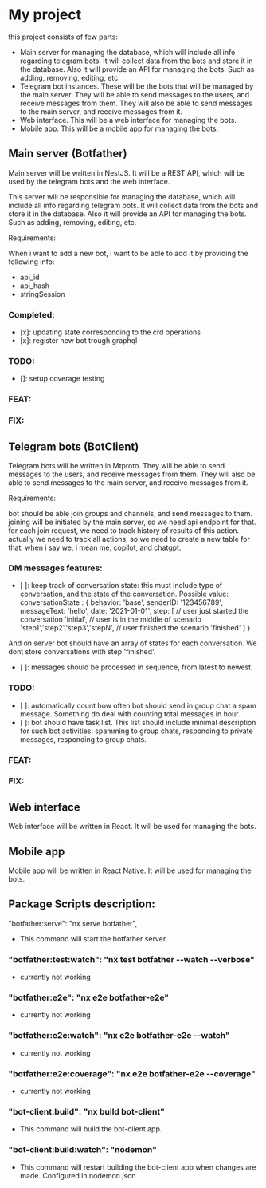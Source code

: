 # My project

this project consists of few parts:
- Main server for managing the database, which will include all info regarding telegram bots. It will collect data from the bots and store it in the database. Also it will provide an API for managing the bots. Such as adding, removing, editing, etc.
- Telegram bot instances. These will be the bots that will be managed by the main server. They will be able to send messages to the users, and receive messages from them. They will also be able to send messages to the main server, and receive messages from it.
- Web interface. This will be a web interface for managing the bots.
- Mobile app. This will be a mobile app for managing the bots.


## Main server (Botfather)
Main server will be written in NestJS. It will be a REST API, which will be used by the telegram bots and the web interface.

This server will be responsible for managing the database, which will include all info regarding telegram bots. It will collect data from the bots and store it in the database. Also it will provide an API for managing the bots. Such as adding, removing, editing, etc.

Requirements:

When i want to add a new bot, i want to be able to add it by providing the following info:
- api_id
- api_hash
- stringSession
### Completed:
- [x]: updating state corresponding to the crd operations
- [x]: register new bot trough graphql

### TODO:
- []: setup coverage testing

### FEAT:

### FIX:

## Telegram bots (BotClient)
Telegram bots will be written in Mtproto. They will be able to send messages to the users, and receive messages from them. They will also be able to send messages to the main server, and receive messages from it.

Requirements:

bot should be able join groups and channels, and send messages to them.
joining will be initiated by the main server, so we need api endpoint for that.
for each join request, we need to track history of results of this action. actually we need
to track all actions, so we need to create a new table for that. when i say we, i mean me, copilot, and chatgpt.


### DM messages features:
- [ ]: keep track of conversation state: this must include type of conversation, and the state of the conversation. Possible value:
conversationState : {
    behavior: 'base',
    senderID: '123456789',
    messageText: 'hello',
    date: '2021-01-01',
    step:
    [
         // user just started the conversation
        'initial',
        // user is in the middle of scenario
        'step1','step2','step3','stepN',
        // user finished the scenario
        'finished'
    ]
}

And on server bot should have an array of states for each conversation. We dont store conversations with step 'finished'.

- [ ]: messages should be processed in sequence, from latest to newest.



### TODO:

- [ ]: automatically count how often bot should send in group chat a spam message. Something do deal with counting total messages in hour.
- [ ]: bot should have task list. This list should include minimal description for such bot activities:
spamming to group chats, responding to private messages, responding to group chats.


### FEAT:

### FIX:

## Web interface
Web interface will be written in React. It will be used for managing the bots.


## Mobile app
Mobile app will be written in React Native. It will be used for managing the bots.


## Package Scripts description:
"botfather:serve": "nx serve botfather",

- This command will start the botfather server.

### "botfather:test:watch": "nx test botfather --watch --verbose"
- currently not working
### "botfather:e2e": "nx e2e botfather-e2e"
- currently not working
### "botfather:e2e:watch": "nx e2e botfather-e2e --watch"
- currently not working
### "botfather:e2e:coverage": "nx e2e botfather-e2e --coverage"
- currently not working
### "bot-client:build": "nx build bot-client"
- This command will build the bot-client app.
### "bot-client:build:watch": "nodemon"
- This command will restart building the bot-client app when changes are made. Configured in nodemon.json

